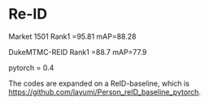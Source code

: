 # Re-ID
Market 1501      Rank1 =95.81         mAP=88.28                 
                 
                 
DukeMTMC-REID    Rank1 =88.7          mAP=77.9

pytorch = 0.4

The codes are expanded on a ReID-baseline, which is  https://github.com/layumi/Person_reID_baseline_pytorch.
